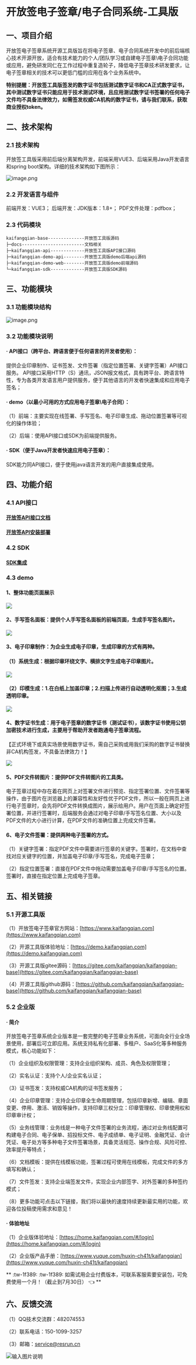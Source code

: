 # 开放签电子签章/电子合同系统-工具版
## 一、项目介绍
开放签电子签章系统开源工具版旨在将电子签章、电子合同系统开发中的前后端核心技术开源开放，适合有技术能力的个人/团队学习或自建电子签章\电子合同功能或应用，避免研发同仁在工作过程中重复造轮子，降低电子签章技术研发要求，让电子签章相关的技术可以更低门槛的应用在各个业务系统中。

**特别提醒：开放签工具版签发的数字证书包括测试数字证书和CA正式数字证书，其中测试数字证书只能应用于技术测试环境，且应用测试数字证书签署的任何电子文件均不具备法律效力，如需签发权威CA机构的数字证书，请与我们联系，获取商业授权token。**
## 二、技术架构
### 2.1 技术架构
开放签工具版采用前后端分离架构开发，前端采用VUE3、后端采用Java开发语言和spring boot架构。详细的技术架构如下图所示：

![image.png](./docs/images/1705906252616-c7176b84-502b-4fa1-a795-71abb78a4978.png)
### 2.2 开发语言与组件
前端开发：VUE3；
后端开发：JDK版本：1.8+；
PDF文件处理：pdfbox；
### 2.3 代码模块
```
kaifangqian-base--------------开放签工具版源码
├─docs------------------------文档相关
├─kaifangqian-api-------------开放签工具版API接口源码
├─kaifangqian-demo-api--------开放签工具版demo后端api源码
├─kaifangqian-demo-web--------开放签工具版demo前端源码
└─kaifangqian-sdk-------------开放签工具版SDK源码
```
## 三、功能模块 
### 3.1 功能模块结构
![image.png](./docs/images/1705908549370-57691237-9ed9-4b74-83c1-38ce82ded646.png)
###
### 3.2 功能模块说明
#### · API接口（跨平台、跨语言便于任何语言的开发者使用）：
提供企业印章制作、证书签发、文件签署（指定位置签署、关键字签署）API接口服务。 API接口采用HTTP（S）通讯，JSON报文格式，具有跨平台、跨语言特性，专为各类开发语言用户提供服务，便于其他语言的开发者快速集成和应用电子签名；
#### · demo（以最小可用的方式应用电子签章\电子合同）：
（1）前端：主要实现在线签署、手写签名、电子印章生成、拖动位置签署等可视化的操作体验；

（2）后端：使用API接口或SDK为前端提供服务。
#### · SDK（便于Java开发者快速应用电子签章）：
SDK能力同API接口，便于使用java语言开发的用户直接集成使用。
## 四、功能介绍
### 4.1 API接口
#### [开放签API接口文档](./docs/kaifangqian-doc.pdf)

#### [开放签API安装部署](./kaifangqian-api/README.md)

### 4.2 SDK

#### [SDK集成](./kaifangqian-sdk/README.md)

### 4.3 demo

#### 1、整体功能页面展示

![](./docs/images/product.png#id=KEOsw&originalType=binary&ratio=1&rotation=0&showTitle=false&status=done&style=none&title=)

#### 2、手写签名面板：提供个人手写签名面板的前端页面，生成手写签名图片。

![](./docs/images/signature.png#id=GuqKk&originalType=binary&ratio=1&rotation=0&showTitle=false&status=done&style=none&title=)

#### 3、电子印章制作：为企业生成电子印章，生成印章的方式有两种。

#### （1）系统生成：根据印章环绕文字、横排文字生成电子印章图片。

![](./docs/images/seal-template.png#id=yRYA0&originalType=binary&ratio=1&rotation=0&showTitle=false&status=done&style=none&title=)

#### （2）印模生成：1.在白纸上加盖印章；2.扫描上传进行自动透明化抠图；3.生成透明印章。

![](./docs/images/seal-ym.png#id=wgPT1&originalType=binary&ratio=1&rotation=0&showTitle=false&status=done&style=none&title=)

#### 4、数字证书生成：用于电子签章的数字证书（测试证书），该数字证书使用公钥加密技术进行生成，主要用于帮助开发者跑通电子签章流程。
【正式环境下或真实场景使用数字证书，需自己采购或用我们采购的数字证书替换非CA机构签发，不具备法律效力！】

![](./docs/images/pdf-cert.png#id=yUm5C&originalType=binary&ratio=1&rotation=0&showTitle=false&status=done&style=none&title=)

#### 5、PDF文件转图片：提供PDF文件转图片的工具类。

电子签章过程中存在着在网页上对签署文件进行预览、指定签署位置、文件签署等操作，由于图片在浏览器上的兼容性和友好性优于PDF文件，所以一般在网页上进行电子签章时，会先将PDF文件转换成图片，展示给用户。用户在页面上确定好签署位置，并进行签署时，后端服务会通过对电子印章/手写签名位置、大小以及PDF文件的大小进行计算，在PDF文件的准确位置上完成文件签署。

#### 6、电子文件签署：提供两种电子签署的方式。

（1）关键字签署：指定PDF文件中需要进行签章的关键字。签署时，在文档中查找对应关键字的位置，并加盖电子印章/手写签名，完成电子签章；

（2）指定位置签署：直接在PDF文件中拖动需要加盖电子印章/手写签名的位置。签署时，直接在指定位置上完成电子签章。

## 五、相关链接

### 5.1 开源工具版
（1）开放签电子签章官方网站：[https://www.kaifangqian.com](https://www.kaifangqian.com)

（2）开源工具版体验地址：[https://demo.kaifangqian.com](https://demo.kaifangqian.com)

（3）开源工具版gitee源码：[https://gitee.com/kaifangqian/kaifangqian-base](https://gitee.com/kaifangqian/kaifangqian-base)

（4）开源工具版github源码：[https://github.com/kaifangqian/kaifangqian-base](https://github.com/kaifangqian/kaifangqian-base)
### 5.2 企业版
#### · 简介
开放签电子签章系统企业版本是一套完整的电子签章业务系统，可面向全行业全场景使用，部署后可立即应用。系统支持私有化部署、多租户、SaaS化等多种服务模式，核心功能如下：

（1）企业组织及权限管理：支持企业组织架构、成员、角色及权限管理；

（2）实名认证：支持个人/企业实名认证；

（3）证书签发：支持权威CA机构的证书签发服务；

（4）企业印章管理：支持企业印章全生命周期管理，包括印章新增、编辑、章面变更、停用、激活、销毁等操作，支持印章三权分立：印章管理权、印章使用权和印章审计权；

（5）业务线管理：业务线是一种电子文件签署的业务流程，通过对业务线配置可构建电子合同、电子保单、招投标文件、电子成绩单、电子证明、金融凭证、会计凭证、电子处方等多种电子文件签署场景，具备灵活规范、操作合规、风险可控、效率提升等特点；

（6）文档模板：提供在线模板功能，签署过程可使用在线模板，完成文件的多方填写和确认；

（7）文件签发：支持企业端签发文件，实现企业内部签字、对外签署的多种签约模式；

（8）更多功能可点击以下链接，我们将以最快的速度持续更新最实用的功能，欢迎各位投稿使用需求和意见！
#### · 体验地址
（1）企业版体验地址：[https://home.kaifangqian.com/#/login](https://home.kaifangqian.com/#/login)

（2）企业版产品手册：[https://www.yuque.com/huxin-ch41t/kaifangqian](https://www.yuque.com/huxin-ch41t/kaifangqian)

 ** :tw-1f389:  :tw-1f389: 如需试用企业付费版本，可联系客服索要安装包，可免费使用一个月！（截止到7月30日） :point_left: ** 

## 六、反馈交流
（1）QQ技术交流群：482074553

（2）联系电话：150-1099-3257

（3）邮箱：service@resrun.cn

![输入图片说明](https://foruda.gitee.com/images/1703742703551204212/17dfe1c2_13341955.jpeg "关注我们.jpg")